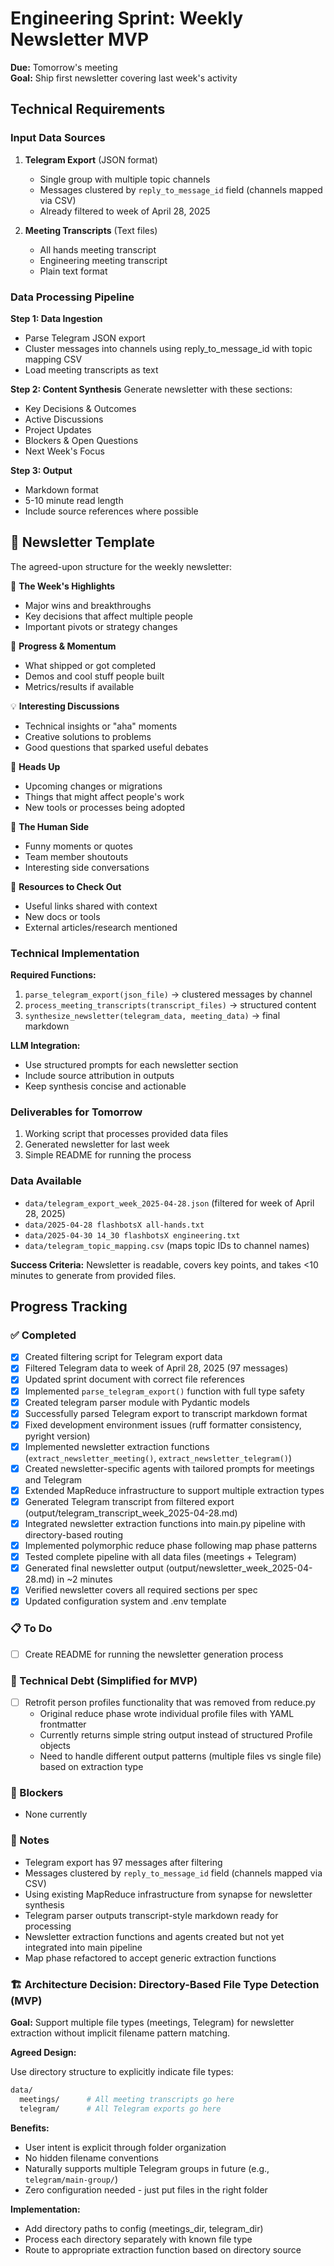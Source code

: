 # Engineering Sprint: Weekly Newsletter MVP

**Due:** Tomorrow's meeting  
**Goal:** Ship first newsletter covering last week's activity

## Technical Requirements

### Input Data Sources

1. **Telegram Export** (JSON format)
   - Single group with multiple topic channels
   - Messages clustered by `reply_to_message_id` field (channels mapped via CSV)
   - Already filtered to week of April 28, 2025

2. **Meeting Transcripts** (Text files)
   - All hands meeting transcript
   - Engineering meeting transcript
   - Plain text format

### Data Processing Pipeline

**Step 1: Data Ingestion**

- Parse Telegram JSON export
- Cluster messages into channels using reply_to_message_id with topic mapping CSV
- Load meeting transcripts as text

**Step 2: Content Synthesis**
Generate newsletter with these sections:

- Key Decisions & Outcomes
- Active Discussions  
- Project Updates
- Blockers & Open Questions
- Next Week's Focus

**Step 3: Output**

- Markdown format
- 5-10 minute read length
- Include source references where possible

## 📰 Newsletter Template

The agreed-upon structure for the weekly newsletter:

📍 **The Week's Highlights**

- Major wins and breakthroughs
- Key decisions that affect multiple people
- Important pivots or strategy changes

🎯 **Progress & Momentum**

- What shipped or got completed
- Demos and cool stuff people built
- Metrics/results if available

💡 **Interesting Discussions**

- Technical insights or "aha" moments
- Creative solutions to problems
- Good questions that sparked useful debates

🚧 **Heads Up**

- Upcoming changes or migrations
- Things that might affect people's work
- New tools or processes being adopted

🎪 **The Human Side**

- Funny moments or quotes
- Team member shoutouts
- Interesting side conversations

🔗 **Resources to Check Out**

- Useful links shared with context
- New docs or tools
- External articles/research mentioned

### Technical Implementation

**Required Functions:**

1. `parse_telegram_export(json_file)` → clustered messages by channel
2. `process_meeting_transcripts(transcript_files)` → structured content
3. `synthesize_newsletter(telegram_data, meeting_data)` → final markdown

**LLM Integration:**

- Use structured prompts for each newsletter section
- Include source attribution in outputs
- Keep synthesis concise and actionable

### Deliverables for Tomorrow

1. Working script that processes provided data files
2. Generated newsletter for last week
3. Simple README for running the process

### Data Available

- `data/telegram_export_week_2025-04-28.json` (filtered for week of April 28, 2025)
- `data/2025-04-28 flashbotsX all-hands.txt`
- `data/2025-04-30 14_30 flashbotsX engineering.txt`
- `data/telegram_topic_mapping.csv` (maps topic IDs to channel names)

**Success Criteria:** Newsletter is readable, covers key points, and takes <10 minutes to generate from provided files.

## Progress Tracking

### ✅ Completed

- [x] Created filtering script for Telegram export data
- [x] Filtered Telegram data to week of April 28, 2025 (97 messages)
- [x] Updated sprint document with correct file references
- [x] Implemented `parse_telegram_export()` function with full type safety
- [x] Created telegram parser module with Pydantic models
- [x] Successfully parsed Telegram export to transcript markdown format
- [x] Fixed development environment issues (ruff formatter consistency, pyright version)
- [x] Implemented newsletter extraction functions (`extract_newsletter_meeting()`, `extract_newsletter_telegram()`)
- [x] Created newsletter-specific agents with tailored prompts for meetings and Telegram
- [x] Extended MapReduce infrastructure to support multiple extraction types
- [x] Generated Telegram transcript from filtered export (output/telegram_transcript_week_2025-04-28.md)
- [x] Integrated newsletter extraction functions into main.py pipeline with directory-based routing
- [x] Implemented polymorphic reduce phase following map phase patterns
- [x] Tested complete pipeline with all data files (meetings + Telegram)
- [x] Generated final newsletter output (output/newsletter_week_2025-04-28.md) in ~2 minutes
- [x] Verified newsletter covers all required sections per spec
- [x] Updated configuration system and .env template

### 📋 To Do

- [ ] Create README for running the newsletter generation process

### 🔧 Technical Debt (Simplified for MVP)

- [ ] Retrofit person profiles functionality that was removed from reduce.py
  - Original reduce phase wrote individual profile files with YAML frontmatter
  - Currently returns simple string output instead of structured Profile objects
  - Need to handle different output patterns (multiple files vs single file) based on extraction type

### 🚧 Blockers

- None currently

### 📝 Notes

- Telegram export has 97 messages after filtering
- Messages clustered by `reply_to_message_id` field (channels mapped via CSV)
- Using existing MapReduce infrastructure from synapse for newsletter synthesis
- Telegram parser outputs transcript-style markdown ready for processing
- Newsletter extraction functions and agents created but not yet integrated into main pipeline
- Map phase refactored to accept generic extraction functions

### 🏗️ Architecture Decision: Directory-Based File Type Detection (MVP)

**Goal:** Support multiple file types (meetings, Telegram) for newsletter extraction without implicit filename pattern matching.

**Agreed Design:**

Use directory structure to explicitly indicate file types:

```bash
data/
  meetings/      # All meeting transcripts go here
  telegram/      # All Telegram exports go here
```

**Benefits:**

- User intent is explicit through folder organization
- No hidden filename conventions
- Naturally supports multiple Telegram groups in future (e.g., `telegram/main-group/`)
- Zero configuration needed - just put files in the right folder

**Implementation:**

- Add directory paths to config (meetings_dir, telegram_dir)
- Process each directory separately with known file type
- Route to appropriate extraction function based on directory source
